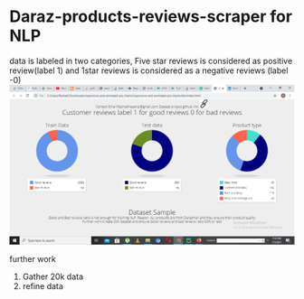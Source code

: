 # Daraz-products-reviews-scraper for NLP

data is labeled in two categories, Five star reviews is considered as positive review(label 1) and 1star reviews is considered as a negative reviews (label -0)
<img src="https://github.com/rashedhasan007/Daraz-products-reviews-scraper/blob/main/Screenshot%20(180).png" width="800px" height="auto">

further work

1. Gather 20k data
2. refine data
